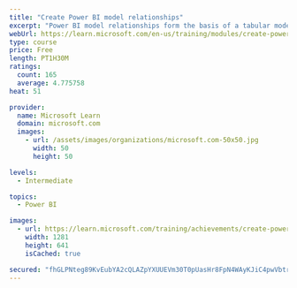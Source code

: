 ```yaml
---
title: "Create Power BI model relationships"
excerpt: "Power BI model relationships form the basis of a tabular model. Define Power BI model relationships, set up relationships, recognize DAX relationship functions, and describe relationship evaluation."
webUrl: https://learn.microsoft.com/en-us/training/modules/create-power-bi-model-relationships/
type: course
price: Free
length: PT1H30M
ratings:
  count: 165
  average: 4.775758
heat: 51

provider:
  name: Microsoft Learn
  domain: microsoft.com
  images:
    - url: /assets/images/organizations/microsoft.com-50x50.jpg
      width: 50
      height: 50

levels:
  - Intermediate

topics:
  - Power BI

images:
  - url: https://learn.microsoft.com/training/achievements/create-power-bi-model-relationships-social.png
    width: 1281
    height: 641
    isCached: true

secured: "fhGLPNteg89KvEubYA2cQLAZpYXUUEVm30T0pUasHr8FpN4WAyKJiC4pwVbtrO7FvC6QHMwSOW+PKVTfXpzTt/yYryOSIqLplkHzoR+LEFV/NYV6NshFcLf5j0sZU4ZjClDYyXGoTEMETBww7yhTIXU8f6HMeuXMev1G4V9HL5EGcrhVy29fCjGTEcHZD0VnwNlGdsmM0a3xe7IJx7RpkuEMBy21WpQ/OZNc7aLsLEKPWYOM1F6Q0fwASQeHomMFayWq9e6SRvbyNqcl8UZi/Miua3UlKqLOpTQ0yWWrWQB830EI3BKujiRJM9Mc8DamhXnCzTMM40SN8Xy3icAoi57fZstd4wl7BMrPGAkBveDo2YnRo/IDB5Bl8UVr/4HYNDADAX4GzRRtzfQl6HUdCTiFhe8FiV9XnAXwomRvkHw=;0hTEloUZMM5oHRHg9pVF3A=="
---
```



